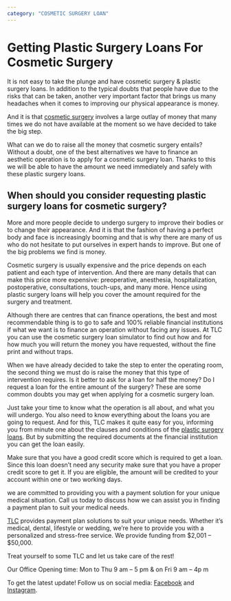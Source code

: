 ```yaml
---
category: "COSMETIC SURGERY LOAN"
---
```


# Getting Plastic Surgery Loans For Cosmetic Surgery

It is not easy to take the plunge and have cosmetic surgery & plastic surgery loans. In addition to the typical doubts that people have due to the risks that can be taken, another very important factor that brings us many headaches when it comes to improving our physical appearance is money.

And it is that [cosmetic surgery](https://medical.tlc.com.au/cosmetic-surgery/) involves a large outlay of money that many times we do not have available at the moment so we have decided to take the big step.

What can we do to raise all the money that cosmetic surgery entails? Without a doubt, one of the best alternatives we have to finance an aesthetic operation is to apply for a cosmetic surgery loan. Thanks to this we will be able to have the amount we need immediately and safely with these plastic surgery loans.

## When should you consider requesting plastic surgery loans for cosmetic surgery?

More and more people decide to undergo surgery to improve their bodies or to change their appearance. And it is that the fashion of having a perfect body and face is increasingly booming and that is why there are many of us who do not hesitate to put ourselves in expert hands to improve. But one of the big problems we find is money.

Cosmetic surgery is usually expensive and the price depends on each patient and each type of intervention. And there are many details that can make this price more expensive: preoperative, anesthesia, hospitalization, postoperative, consultations, touch-ups, and many more. Hence using plastic surgery loans will help you cover the amount required for the surgery and treatment.

Although there are centres that can finance operations, the best and most recommendable thing is to go to safe and 100% reliable financial institutions if what we want is to finance an operation without facing any issues. At TLC you can use the cosmetic surgery loan simulator to find out how and for how much you will return the money you have requested, without the fine print and without traps.

When we have already decided to take the step to enter the operating room, the second thing we must do is raise the money that this type of intervention requires. Is it better to ask for a loan for half the money? Do I request a loan for the entire amount of the surgery? These are some common doubts you may get when applying for a cosmetic surgery loan.

Just take your time to know what the operation is all about, and what you will undergo. You also need to know everything about the loans you are going to request. And for this, TLC makes it quite easy for you, informing you from minute one about the clauses and conditions of the [plastic surgery loans](https://medical.tlc.com.au/plastic-surgery/). But by submitting the required documents at the financial institution you can get the loan easily.

Make sure that you have a good credit score which is required to get a loan. Since this loan doesn’t need any security make sure that you have a proper credit score to get it. If you are eligible, the amount will be credited to your account within one or two working days.

we are committed to providing you with a payment solution for your unique medical situation. Call us today to discuss how we can assist you in finding a payment plan to suit your medical needs.

[TLC](https://tlc.com.au/) provides payment plan solutions to suit your unique needs. Whether it’s medical, dental, lifestyle or wedding, we’re here to provide you with a personalized and stress-free service. We provide funding from $2,001 – $50,000.

Treat yourself to some TLC and let us take care of the rest!

Our Office Opening time: Mon to Thu 9 am – 5 pm & on Fri 9 am – 4p m

To get the latest update! Follow us on social media: [Facebook](https://www.facebook.com/totallifestylecredit/) and [Instagram](https://www.instagram.com/tlc.social/).
